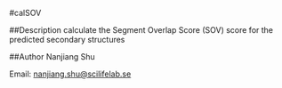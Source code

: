 #calSOV

##Description
calculate the Segment Overlap Score (SOV) score for the predicted secondary
structures

##Author
Nanjiang Shu

Email: nanjiang.shu@scilifelab.se

